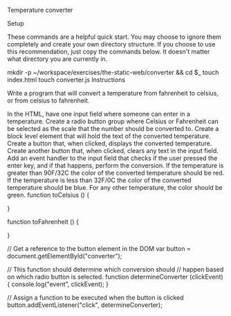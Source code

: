 Temperature converter

Setup

These commands are a helpful quick start. You may choose to ignore them completely and create your own directory structure. If you choose to use this recommendation, just copy the commands below. It doesn't matter what directory you are currently in.

mkdir -p ~/workspace/exercises/the-static-web/converter && cd $_
touch index.html
touch converter.js
Instructions

Write a program that will convert a temperature from fahrenheit to celsius, or from celsius to fahrenheit.

In the HTML, have one input field where someone can enter in a temperature.
Create a radio button group where Celsius or Fahrenheit can be selected as the scale that the number should be converted to.
Create a block level element that will hold the text of the converted temperature.
Create a button that, when clicked, displays the converted temperature.
Create another button that, when clicked, clears any text in the input field.
Add an event handler to the input field that checks if the user pressed the enter key, and if that happens, perform the conversion.
If the temperature is greater than 90F/32C the color of the converted temperature should be red.
If the temperature is less than 32F/0C the color of the converted temperature should be blue.
For any other temperature, the color should be green.
function toCelsius () {

}

function toFahrenheit () {

}

// Get a reference to the button element in the DOM
var button = document.getElementById("converter");

// This function should determine which conversion should
// happen based on which radio button is selected.
function determineConverter (clickEvent) {
  console.log("event", clickEvent);
}

// Assign a function to be executed when the button is clicked
button.addEventListener("click", determineConverter);